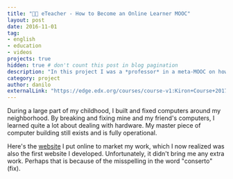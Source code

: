 ```yaml
---
title: "👨‍🏫 eTeacher - How to Become an Online Learner MOOC"
layout: post
date: 2016-11-01
tag:
- english
- education
- videos
projects: true
hidden: true # don't count this post in blog pagination
description: "In this project I was a *professor* in a meta-MOOC on how to learn online. The course was especially designed for newcomers in Germany, with a focus on how they can get the most out of online learning experiences. And, thus, best utilize [Kiron](https://kiron.ngo/)'s services."
category: project
author: danilo
externalLink: "https://edge.edx.org/courses/course-v1:Kiron+Course+2017/about"
---
```


During a large part of my childhood, I built and fixed computers around my neighborhood. By breaking and fixing mine and my friend's computers, I learned quite a lot about dealing with hardware. My master piece of computer building still exists and is fully operational.

Here's the [website](https://sites.google.com/site/pconcertos/) I put online to market my work, which I now realized was also the first website I developed. Unfortunately, it didn't bring me any extra work. Perhaps that is because of the misspelling in the word "conserto" (fix).
